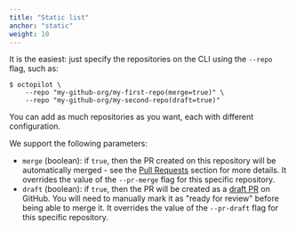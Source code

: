 ```yaml
---
title: "Static list"
anchor: "static"
weight: 10
---
```


It is the easiest: just specify the repositories on the CLI using the `--repo` flag, such as:

```
$ octopilot \
    --repo "my-github-org/my-first-repo(merge=true)" \
    --repo "my-github-org/my-second-repo(draft=true)"
```

You can add as much repositories as you want, each with different configuration.

We support the following parameters:

- `merge` (boolean): if `true`, then the PR created on this repository will be automatically merged - see the [Pull Requests](#pull-request) section for more details. It overrides the value of the `--pr-merge` flag for this specific repository.
- `draft` (boolean): if `true`, then the PR will be created as a [draft PR](https://github.blog/2019-02-14-introducing-draft-pull-requests/) on GitHub. You will need to manually mark it as "ready for review" before being able to merge it. It overrides the value of the `--pr-draft` flag for this specific repository.
